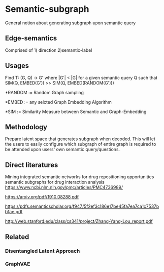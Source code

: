 # Semantic-subgraph
General notion about generating subgraph upon semantic query

## Edge-semantics
Comprised of 1) direction 2)semantic-label

## Usages
Find T: (G, Q) -> G' where |G'| < |G| for a given semantic query Q such that SIM(Q, EMBED(G')) >> SIM(Q, EMBED(RANDOM(G')))

*RANDOM := Random Graph sampling 

*EMBED := any selcted Graph Embedding Algorithm

*SIM := Similarity Measure between Semantic and Graph-Embedding

## Methodology
Prepare latent space that generates subgraph when decoded. This will let the users to easily configure which subgraph of entire graph is required to be attended upon users' own semantic query/questions.

## Direct literatures
Mining integrated semantic networks for drug repositioning opportunities
semantic subgraphs for drug interaction analysis
https://www.ncbi.nlm.nih.gov/pmc/articles/PMC4736989/

https://arxiv.org/pdf/1910.08288.pdf

https://pdfs.semanticscholar.org/f947/5f2ef3c186e17be45fa7ea7ca1c7537bb1ae.pdf

http://web.stanford.edu/class/cs341/project/Zhang-Yang-Lou_report.pdf
## Related
### Disentangled Latent Approach
### GraphVAE

